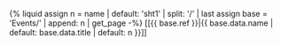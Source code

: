 {% liquid
assign n = name | default: 'sht1' | split: '/' | last
assign base = 'Events/' | append: n | get_page
-%}
[[{{ base.ref }}|{{ base.data.name | default: base.data.title | default: n }}]]